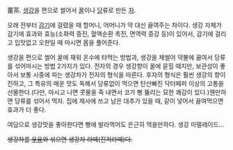 薑茶. [생강](%EC%83%9D%EA%B0%95.md)을 편으로 썰어서 [꿀](%EA%BF%80.md)이나
[당](%EB%8B%B9.md)류로 만든 [차](%EC%B0%A8%28%EC%9D%8C%EB%A3%8C%29.md).

오래 전부터 [감기](%EA%B0%90%EA%B8%B0.md)에 걸렸을 때 할머니, 어머니가 약 대신 끓여주는 차이다. 생강 자체가
감기에 효과와 효능(소화력 증진, 혈액순환 촉진, 면역력 증강 등)이 있어서, 감기에 걸리고 입맛없고 오한일 때 마시면 몸을 풀어준다.

생강을 편으로 썰어 꿀에 재워 온수에 타먹는 방법과, 생강을 채썰어 약불에 끓여서 당류를 섞어마시는 방법 2가지가 있다. 전자의 경우
생강향이 꿀에 묻힐 때지만, 보관성이 좋아서 보통 시중에 파는 생강차가 전자의 형식을 따른다. 후자의 형식은 훨씬 생강의 향이 진하고, 그
특유의 매운 맛도 독해서 당류없이 먹으면 탄산빠진 닥터페퍼 이상의 고통을 선물한다.(다만, 마시고 나면 콧물을 죽 내면서 코가 뻥 뚫리는
묘한 쾌감이 있다.)웬만하면 당류를 섞어서 먹자. 집에 제사에 쓰고 남은 대추가 있을 때, 같이 넣어서 끓여먹으면 효과가 더 좋다.

여담으로 생강맛을 좋아한다면 빵에 발라먹어도 은근히 먹을만하다. 생강 마멀레이드...

<del>생강차를 [우유](%EC%9A%B0%EC%9C%A0.md)와 섞으면 생강차 라떼(진저라떼)다.</del>

